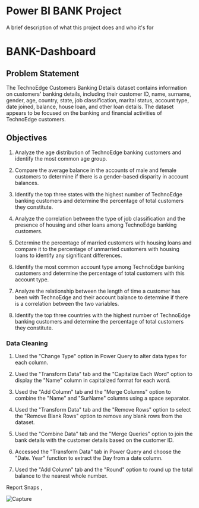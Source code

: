 
# Power BI BANK Project

A brief description of what this project does and who it's for

# BANK-Dashboard


## Problem Statement

The TechnoEdge Customers Banking Details dataset contains information on customers' banking details, including their customer ID, name, surname, gender, age, country, state, job classification, marital status, account type, date joined, balance, house loan, and other loan details. The dataset appears to be focused on the banking and financial activities of TechnoEdge customers.

## Objectives

1) Analyze the age distribution of TechnoEdge banking customers and identify the most common age group.

2) Compare the average balance in the accounts of male and female customers to determine if there is a gender-based disparity in account balances.

3) Identify the top three states with the highest number of TechnoEdge banking customers and determine the percentage of total customers they constitute.

4) Analyze the correlation between the type of job classification and the presence of housing and other loans among TechnoEdge banking customers.

5) Determine the percentage of married customers with housing loans and compare it to the percentage of unmarried customers with housing loans to identify any significant differences.

6) Identify the most common account type among TechnoEdge banking customers and determine the percentage of total customers with this account type.

7) Analyze the relationship between the length of time a customer has been with TechnoEdge and their account balance to determine if there is a correlation between the two variables.

8) Identify the top three countries with the highest number of TechnoEdge banking customers and determine the percentage of total customers they constitute.



### Data Cleaning

1) Used the "Change Type" option in Power Query to alter data types for each column.

2) Used the "Transform Data" tab and the "Capitalize Each Word" option to display the "Name" column in capitalized format for each word.

3) Used the "Add Column" tab and the "Merge Columns" option to combine the "Name" and "SurName" columns using a space separator.

4) Used the "Transform Data" tab and the "Remove Rows" option to select the "Remove Blank Rows" option to remove any blank rows from the dataset.

5) Used the "Combine Data" tab and the "Merge Queries" option to join the bank details with the customer details based on the customer ID.

6) Accessed the "Transform Data" tab in Power Query and choose the "Date. Year" function to extract the Day from a date column.

7) Used the "Add Column" tab and the "Round" option to round up the total balance to the nearest whole number.


        
Report Snaps ,

![Capture](https://github.com/Sagarbhar/Power-BI-Bank-Project/assets/168229258/3afb7018-82b6-4294-98d9-0e36460fcc31)

